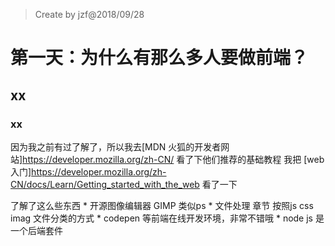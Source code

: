 > Create by jzf@2018/09/28
# 第一天：为什么有那么多人要做前端？
## xx
### xx
因为我之前有过了解了，所以我去[MDN 火狐的开发者网站]https://developer.mozilla.org/zh-CN/   看了下他们推荐的基础教程
我把  [web 入门]https://developer.mozilla.org/zh-CN/docs/Learn/Getting_started_with_the_web  看了一下

了解了这么些东西
    * 开源图像编辑器  GIMP  类似ps
    * 文件处理 章节  按照js css  imag 文件分类的方式
    * codepen 等前端在线开发环境，非常不错哦
    * node js 是一个后端套件